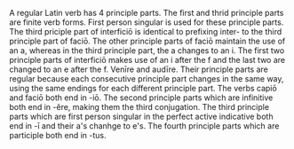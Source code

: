 A regular Latin verb has 4 principle parts. 
The first and thrid principle parts are finite verb forms. First person singular is used for these principle parts.
The third priciple part of interficiō is identical to prefixing inter- to the third principle part of faciō. The other principle parts of faciō maintain the use of an a, whereas in the third principle part, the a changes to an i. The first two principle parts of interficiō makes use of an i after the f and the last two are changed to an e after the f. 
Venīre and audīre. Their principle parts are regular because each consecutive principle part changes in the same way, using the same endings for each different principle part. 
The verbs capiō and faciō both end in -iō. The second principle parts which are infinitive both end in -ĕre, making them the third conjugation. The third principle parts which are first person singular in the perfect active indicative both end in -ī and their a's chanhge to e's. The fourth principle parts which are participle both end in -tus. 
